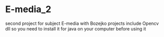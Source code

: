 # E-media_2
second project for subject E-media with Bozejko
projects include Opencv dll so you need to install it for java on your computer before using it

